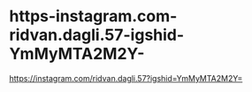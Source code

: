# https-instagram.com-ridvan.dagli.57-igshid-YmMyMTA2M2Y-
https://instagram.com/ridvan.dagli.57?igshid=YmMyMTA2M2Y=
